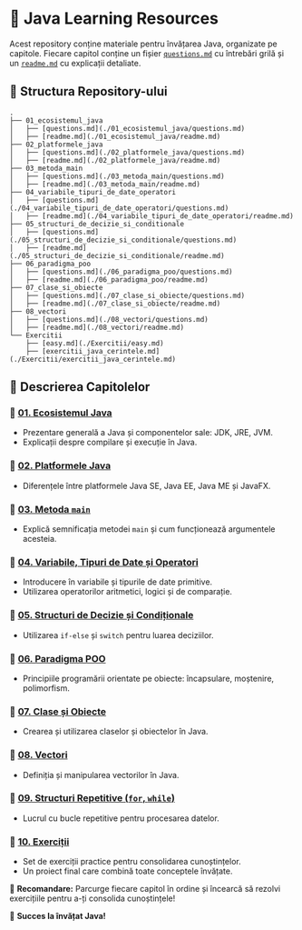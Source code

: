 # 📘 Java Learning Resources

Acest repository conține materiale pentru învățarea Java, organizate pe capitole. Fiecare capitol conține un fișier [`questions.md`](#questions) cu întrebări grilă și un [`readme.md`](#readme) cu explicații detaliate.

## 📂 Structura Repository-ului

```
.
├── 01_ecosistemul_java
│   ├── [questions.md](./01_ecosistemul_java/questions.md)
│   ├── [readme.md](./01_ecosistemul_java/readme.md)
├── 02_platformele_java
│   ├── [questions.md](./02_platformele_java/questions.md)
│   ├── [readme.md](./02_platformele_java/readme.md)
├── 03_metoda_main
│   ├── [questions.md](./03_metoda_main/questions.md)
│   ├── [readme.md](./03_metoda_main/readme.md)
├── 04_variabile_tipuri_de_date_operatori
│   ├── [questions.md](./04_variabile_tipuri_de_date_operatori/questions.md)
│   ├── [readme.md](./04_variabile_tipuri_de_date_operatori/readme.md)
├── 05_structuri_de_decizie_si_conditionale
│   ├── [questions.md](./05_structuri_de_decizie_si_conditionale/questions.md)
│   ├── [readme.md](./05_structuri_de_decizie_si_conditionale/readme.md)
├── 06_paradigma_poo
│   ├── [questions.md](./06_paradigma_poo/questions.md)
│   ├── [readme.md](./06_paradigma_poo/readme.md)
├── 07_clase_si_obiecte
│   ├── [questions.md](./07_clase_si_obiecte/questions.md)
│   ├── [readme.md](./07_clase_si_obiecte/readme.md)
├── 08_vectori
│   ├── [questions.md](./08_vectori/questions.md)
│   ├── [readme.md](./08_vectori/readme.md)
└── Exercitii
    ├── [easy.md](./Exercitii/easy.md)
    ├── [exercitii_java_cerintele.md](./Exercitii/exercitii_java_cerintele.md)
```

## 📖 Descrierea Capitolelor

### 🔹 [01. Ecosistemul Java](./01_ecosistemul_java/readme.md)
- Prezentare generală a Java și componentelor sale: JDK, JRE, JVM.
- Explicații despre compilare și execuție în Java.

### 🔹 [02. Platformele Java](./02_platformele_java/readme.md)
- Diferențele între platformele Java SE, Java EE, Java ME și JavaFX.

### 🔹 [03. Metoda `main`](./03_metoda_main/readme.md)
- Explică semnificația metodei `main` și cum funcționează argumentele acesteia.

### 🔹 [04. Variabile, Tipuri de Date și Operatori](./04_variabile_tipuri_de_date_operatori/readme.md)
- Introducere în variabile și tipurile de date primitive.
- Utilizarea operatorilor aritmetici, logici și de comparație.

### 🔹 [05. Structuri de Decizie și Condiționale](./05_structuri_de_decizie_si_conditionale/readme.md)
- Utilizarea `if-else` și `switch` pentru luarea deciziilor.

### 🔹 [06. Paradigma POO](./06_paradigma_poo/readme.md)
- Principiile programării orientate pe obiecte: încapsulare, moștenire, polimorfism.

### 🔹 [07. Clase și Obiecte](./07_clase_si_obiecte/readme.md)
- Crearea și utilizarea claselor și obiectelor în Java.

### 🔹 [08. Vectori](./08_vectori/readme.md)
- Definiția și manipularea vectorilor în Java.

### 🔹 [09. Structuri Repetitive (`for`, `while`)](./Exercitii/easy.md)
- Lucrul cu bucle repetitive pentru procesarea datelor.

### 🔹 [10. Exerciții](./Exercitii/exercitii_java_cerintele.md)
- Set de exerciții practice pentru consolidarea cunoștințelor.
- Un proiect final care combină toate conceptele învățate.

📌 **Recomandare:** Parcurge fiecare capitol în ordine și încearcă să rezolvi exercițiile pentru a-ți consolida cunoștințele!

🚀 **Succes la învățat Java!**
